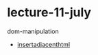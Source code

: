 # lecture-11-july
dom-manipulation

* [insertadjacenthtml](https://www.w3schools.com/jsref/met_node_insertadjacenthtml.asp)